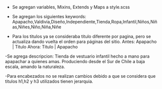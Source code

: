 - Se agregan variables, Mixins, Extends y Maps a style.scss

- Se agregan los siguientes keywords: 
Apapacho,Valdivia,Diseño,Independiente,Tienda,Ropa,Infantil,Niños,Niñas,Niñes,Niño,Niña,Niñe

- Para los titulos ya se consideraba titulo diferente por pagina, pero se actualiza dando vuelta el orden para páginas del sitio. 
Antes: Apapacho | Titulo
Ahora: Titulo | Apapacho

-Se agrega descripcion:
Tienda de vestuario infantil hecho a mano para apapachar a quienes amas. Produciendo desde el Sur de Chile a baja escala, amando la naturaleza.

-Para encabezados no se realizan cambios debido a que se considera que titulos h1,h2 y h3 utilizados tienen jerarquia.
